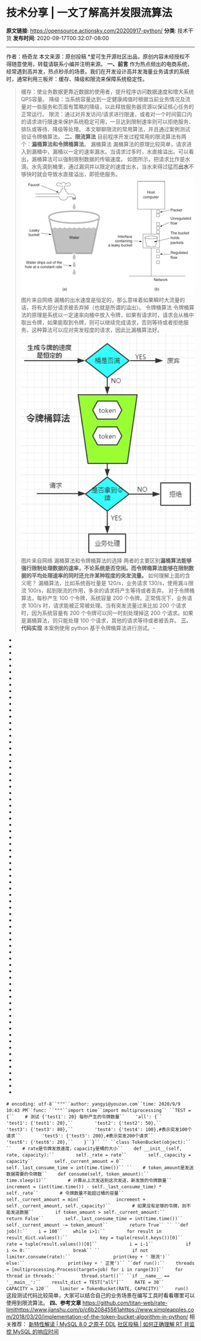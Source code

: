 # 技术分享 | 一文了解高并发限流算法

**原文链接**: https://opensource.actionsky.com/20200917-python/
**分类**: 技术干货
**发布时间**: 2020-09-17T00:32:07-08:00

---

作者：杨奇龙
本文来源：原创投稿
*爱可生开源社区出品，原创内容未经授权不得随意使用，转载请联系小编并注明来源。
**一、前言**
作为热点频出的电商系统，经常遇到高并发，热点秒杀的场景。我们在开发设计高并发海量业务请求的系统时，通常利用三板斧：缓存、降级和限流来保障系统稳定性。
> 缓存：使业务数据更靠近数据的使用者，提升程序访问数据速度和增大系统QPS容量。
> 降级：当系统容量达到一定健康阈值时根据当前业务情况及流量对一些服务和页面有策略的降级，以此释放服务器资源以保证核心任务的正常运行。
> 限流：通过对并发访问/请求进行限速，或者对一个时间窗口内的请求进行限速来保护系统稳定可用，一旦达到限制速率则可以拒绝服务、排队或等待、降级等处理。
本文聊聊限流的常用算法，并且通过案例测试验证令牌桶算法。
**二、限流算法**
目前程序开发过程常用的限流算法有两个：**漏桶算法和令牌桶算法**。
漏桶算法
漏桶算法的原理比较简单，请求进入到漏桶中，漏桶以一定的速率漏水。当请求过多时，水直接溢出。可以看出，漏桶算法可以强制限制数据的传输速度。
如图所示，把请求比作是水滴，水先滴到桶里，通过漏洞并以限定的速度出水，当水来得过猛而**出水**不够快时就会导致水直接溢出，即拒绝服务。
![](.img/1b0f7169.png)											
图片来自网络
漏桶的出水速度是恒定的，那么意味着如果瞬时大流量的话，将有大部分请求被丢弃掉（也就是所谓的溢出）。
令牌桶算法
令牌桶算法的原理是系统以一定速率向桶中放入令牌，如果有请求时，请求会从桶中取出令牌，如果能取到令牌，则可以继续完成请求，否则等待或者拒绝服务。这种算法可以应对突发程度的请求，因此比漏桶算法好。
![](.img/1f3f06c2.png)											
图片来自网络
漏桶算法和令牌桶算法的选择
两者的主要区别**漏桶算法能够强行限制处理数据的速率，不论系统是否空闲。而令牌桶算法能够在限制数据的平均处理速率的同时还允许某种程度的突发流量。**
如何理解上面的含义呢？
漏桶算法，比如系统吞吐量是 120/s，业务请求 130/s，使用漏斗限流 100/s，起到限流的作用，多余的请求将产生等待或者丢弃。
对于令牌桶算法，每秒产生 100 个令牌，系统容量 200 个令牌。正常情况下，业务请求 100/s 时，请求能被正常被处理。当有突发流量过来比如 200 个请求时，因为系统容量有 200 个令牌可以同一时刻处理掉这 200 个请求。如果是漏桶算法，则只能处理 100 个请求，其他的请求等待或者被丢弃。
**三、代码实现**
本案例使用 python 基于令牌桶算法进行测试。- 
- 
- 
- 
- 
- 
- 
- 
- 
- 
- 
- 
- 
- 
- 
- 
- 
- 
- 
- 
- 
- 
- 
- 
- 
- 
- 
- 
- 
- 
- 
- 
- 
- 
- 
- 
- 
- 
- 
- 
- 
- 
- 
- 
- 
- 
- 
- 
- 
- 
- 
- 
- 
- 
- 
- 
- 
- 
- 
- 
- 
- 
- 
- 
- 
- 
- 
- 
- 
- 
- 
- 
- 
`# encoding: utf-8``"""``author: yangyi@youzan.com``time: 2020/9/9 10:43 PM``func: ``"""``import time``import multiprocessing``
``TEST = {``    # 测试 {'test1': 20} 每秒产生的令牌数量``    'all': {``        'test1': {'test1': 20},``        'test2': {'test2': 50},``        'test3': {'test3': 80},``        'test4': {'test4': 100},#表示突发100个请求``        'test5': {'test5': 200},#表示突发200个请求``        'test6': {'test6': 20},``    }``}``
``
``class TokenBucket(object):``
``    # rate是令牌发放速度，capacity是桶的大小``    def __init__(self, rate, capacity):``        self._rate = rate``        self._capacity = capacity``        self._current_amount = 0``        self._last_consume_time = int(time.time())``
``    # token_amount是发送数据需要的令牌数``    def consume(self, token_amount):``        time.sleep(1)``        # 计算从上次发送到这次发送，新发放的令牌数量``        increment = (int(time.time()) - self._last_consume_time) * self._rate``        # 令牌数量不能超过桶的容量``        self._current_amount = min(``            increment + self._current_amount, self._capacity)``        # 如果没有足够的令牌，则不能发送数据``        if token_amount > self._current_amount:``            return False``        self._last_consume_time = int(time.time())``        self._current_amount -= token_amount``        return True``
``
``def job():``    i = 100``    while i>1:``        for result in result_dict.values():``            key = tuple(result.keys())[0]``            rate = tuple(result.values())[0]``            i = i-1``            if i <= 0:``                break``
``            if not limiter.consume(rate):``                print(key + ' 限流')``            else:``                print(key + ' 正常')``
``def run():``    threads = [multiprocessing.Process(target=job) for i in range(3)]``    for thread in threads:``        thread.start()``
``if __name__ == '__main__':``    result_dict = TEST["all"]``    RATE = 30``    CAPACITY = 120``    limiter = TokenBucket(RATE, CAPACITY)``    run()`
这段测试代码比较简单，大家可以结合自己的业务场景在编写工具时看看哪里可以使用到限流算法。
**四、参考文章**
https://github.com/titan-web/rate-limithttps://www.jianshu.com/p/c6b20845561ahttps://www.simpleapples.com/2018/03/20/implementation-of-the-token-bucket-algorithm-in-python/
相关推荐：
[新特性解读 | MySQL 8.0 之原子 DDL](https://opensource.actionsky.com/20200709-mysql/)
[社区投稿 | 如何正确理解 RT 并监控 MySQL 的响应时间](https://opensource.actionsky.com/20191030-mysql/)